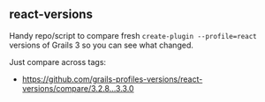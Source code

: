 react-versions
---

Handy repo/script to compare fresh `create-plugin --profile=react` versions of Grails 3 so you can see what changed.

Just compare across tags:
* <https://github.com/grails-profiles-versions/react-versions/compare/3.2.8...3.3.0>
